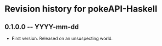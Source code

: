 # Revision history for pokeAPI-Haskell

## 0.1.0.0 -- YYYY-mm-dd

* First version. Released on an unsuspecting world.
